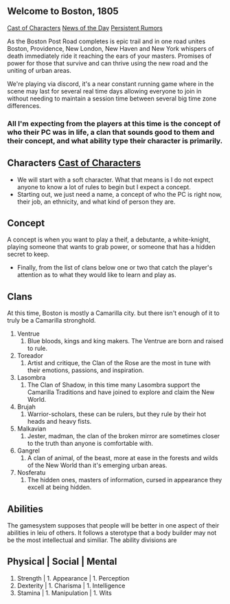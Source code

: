 ## Welcome to Boston, 1805

[Cast of Characters](coc.md)           [News of the Day](dailymsg.md)           [Persistent Rumors](rumors.md)

As the Boston Post Road completes is epic trail and in one road unites Boston, Providence, New London, New Haven and New York whispers of death immediately ride it reaching the ears of your masters. Promises of power for those that survive and can thrive using the new road and the uniting of urban areas.

We're playing via discord, it's a near constant running game where in the scene may last for several real time days allowing everyone to join in without needing to maintain a session time between several big time zone differences.

### All I'm expecting from the players at this time is the concept of who their PC was in life, a clan that sounds good to them and their concept, and what ability type their character is primarily.

## Characters [Cast of Characters](coc.md)
- We will start with a soft character. What that means is I do not expect anyone to know a lot of rules to begin but I expect a concept.
- Starting out, we just need a name, a concept of who the PC is right now, their job, an ethnicity, and what kind of person they are.
## Concept
A concept is when you want to play a theif, a debutante, a white-knight, playing someone that wants to grab power, or someone that has a hidden secret to keep.
- Finally, from the list of clans below one or two that catch the player's attention as to what they would like to learn and play as.

## Clans
At this time, Boston is mostly a Camarilla city. but there isn't enough of it to truly be a Camarilla stronghold.
1. Ventrue
    1. Blue bloods, kings and king makers. The Ventrue are born and raised to rule. 
1. Toreador
    1. Artist and critique, the Clan of the Rose are the most in tune with their emotions, passions, and inspiration.
1. Lasombra
    1. The Clan of Shadow, in this time many Lasombra support the Camarilla Traditions and have joined to explore and claim the New World.
1. Brujah
   1. Warrior-scholars, these can be rulers, but they rule by their hot heads and heavy fists.
1. Malkavian
   1. Jester, madman, the clan of the broken mirror are sometimes closer to the truth than anyone is comfortable with.
1. Gangrel
   1. A clan of animal, of the beast, more at ease in the forests and wilds of the New World than it's emerging urban areas.
1. Nosferatu
   1. The hidden ones, masters of information, cursed in appearance they excell at being hidden.
  
## Abilities
The gamesystem supposes that people will be better in one aspect of their abilities in leiu of others. It follows a sterotype that a body builder may not be the most intellectual and similiar. The ability divisions are

Physical | Social | Mental
---------------------------
1. Strength | 1. Appearance | 1. Perception
1. Dexterity | 1. Charisma | 1. Intelligence
1. Stamina | 1. Manipulation | 1. Wits



